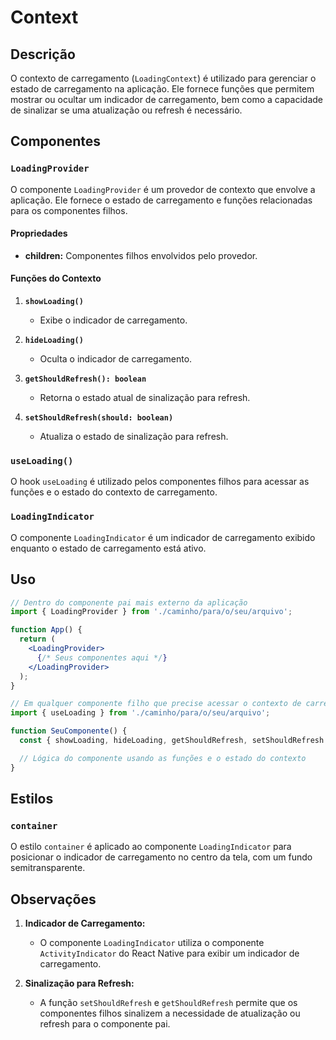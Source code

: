 # Context

## Descrição

O contexto de carregamento (`LoadingContext`) é utilizado para gerenciar o estado de carregamento na aplicação. Ele fornece funções que permitem mostrar ou ocultar um indicador de carregamento, bem como a capacidade de sinalizar se uma atualização ou refresh é necessário.

## Componentes

### `LoadingProvider`

O componente `LoadingProvider` é um provedor de contexto que envolve a aplicação. Ele fornece o estado de carregamento e funções relacionadas para os componentes filhos.

#### Propriedades

- **children:** Componentes filhos envolvidos pelo provedor.

#### Funções do Contexto

1. **`showLoading()`**
   - Exibe o indicador de carregamento.

2. **`hideLoading()`**
   - Oculta o indicador de carregamento.

3. **`getShouldRefresh(): boolean`**
   - Retorna o estado atual de sinalização para refresh.

4. **`setShouldRefresh(should: boolean)`**
   - Atualiza o estado de sinalização para refresh.

### `useLoading()`

O hook `useLoading` é utilizado pelos componentes filhos para acessar as funções e o estado do contexto de carregamento.

### `LoadingIndicator`

O componente `LoadingIndicator` é um indicador de carregamento exibido enquanto o estado de carregamento está ativo.

## Uso

```jsx
// Dentro do componente pai mais externo da aplicação
import { LoadingProvider } from './caminho/para/o/seu/arquivo';

function App() {
  return (
    <LoadingProvider>
      {/* Seus componentes aqui */}
    </LoadingProvider>
  );
}

// Em qualquer componente filho que precise acessar o contexto de carregamento
import { useLoading } from './caminho/para/o/seu/arquivo';

function SeuComponente() {
  const { showLoading, hideLoading, getShouldRefresh, setShouldRefresh } = useLoading();

  // Lógica do componente usando as funções e o estado do contexto
}
```

## Estilos

### `container`

O estilo `container` é aplicado ao componente `LoadingIndicator` para posicionar o indicador de carregamento no centro da tela, com um fundo semitransparente.

## Observações

1. **Indicador de Carregamento:**
   - O componente `LoadingIndicator` utiliza o componente `ActivityIndicator` do React Native para exibir um indicador de carregamento.

2. **Sinalização para Refresh:**
   - A função `setShouldRefresh` e `getShouldRefresh` permite que os componentes filhos sinalizem a necessidade de atualização ou refresh para o componente pai.